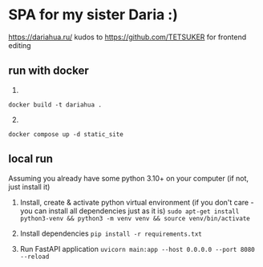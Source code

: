 # SPA for my sister Daria :)
https://dariahua.ru/
kudos to https://github.com/TETSUKER for frontend editing
## run with docker

1. 
`docker build -t dariahua .`

2.
`docker compose up -d static_site`

## local run
Assuming you already have some python 3.10+ on your computer (if not, just install it)

1. Install, create & activate python virtual environment (if you don't care - you can install all dependencies just as it is)
`
sudo apt-get install python3-venv && python3 -m venv venv && source venv/bin/activate
`

2. Install dependencies
`
pip install -r requirements.txt
`

3. Run FastAPI application
`
uvicorn main:app --host 0.0.0.0 --port 8080 --reload
`
